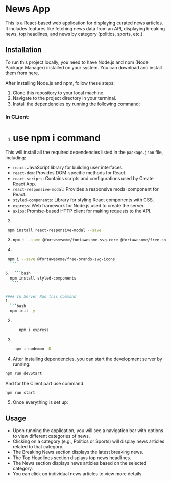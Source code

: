 # News App

This is a React-based web application for displaying curated news articles. It includes features like fetching news data from an API, displaying breaking news, top headlines, and news by category (politics, sports, etc.).

## Installation

To run this project locally, you need to have Node.js and npm (Node Package Manager) installed on your system. You can download and install them from [here](https://nodejs.org/).

After installing Node.js and npm, follow these steps:

1. Clone this repository to your local machine.
2. Navigate to the project directory in your terminal.
3. Install the dependencies by running the following command:

### In CLient:

1. # use npm i command
This will install all the required dependencies listed in the `package.json` file, including:

- `react`: JavaScript library for building user interfaces.
- `react-dom`: Provides DOM-specific methods for React.
- `react-scripts`: Contains scripts and configurations used by Create React App.
- `react-responsive-modal`: Provides a responsive modal component for React.
- `styled-components`: Library for styling React components with CSS.
- `express`: Web framework for Node.js used to create the server.
- `axios`: Promise-based HTTP client for making requests to the API.
2.
  ```bash
   npm install react-responsive-modal --save
  ```
  
3.
    ```bash
    npm i --save @fortawesome/fontawesome-svg-core @fortawesome/free-solid-svg-icons @fortawesome/react-fontawesome
   ```
   
5.
  ```bash
   npm i --save @fortawesome/free-brands-svg-icons
    ```
   
6.  ```bash
    npm install styled-components
     ```


#### In Server Run this Command 
1.
    ```bash
    npm init -y
```
2.
```bash
      npm i express 
```
3.
 ```bash
     npm i nodemon -D 
```




4. After installing dependencies, you can start the development server by running:

```bash
npm run devStart
```
And for the Client part use command 
```bash
npm run start
```




5. Once everything is set up:

## Usage

- Upon running the application, you will see a navigation bar with options to view different categories of news.
- Clicking on a category (e.g., Politics or Sports) will display news articles related to that category.
- The Breaking News section displays the latest breaking news.
- The Top Headlines section displays top news headlines.
- The News section displays news articles based on the selected category.
- You can click on individual news articles to view more details.

